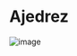 # Ajedrez

![image](https://github.com/user-attachments/assets/33517ed2-ea74-4234-b8e8-888f15f325a5)








